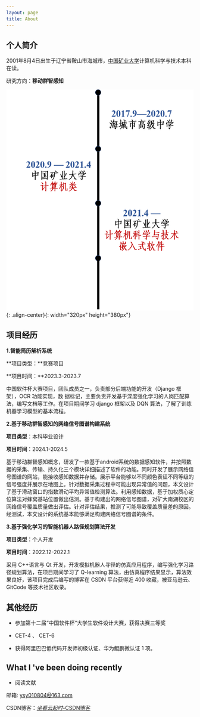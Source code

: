 ```yaml
---
layout: page
title: About
---
```


## 个人简介

2001年8月4日出生于辽宁省鞍山市海城市，[中国矿业大学](https://www.cumt.edu.cn/)计算机科学与技术本科在读。

研究方向：**移动群智感知**

![](/timeline.jpg){: .align-center}{: width="320px" height="380px"}



## 项目经历

**1.智能简历解析系统** 

**项目类型：**竞赛项目

**项目时间：**2023.3-2023.7

中国软件杯大赛项目，团队成员之一，负责部分后端功能的开发（Django 框架），OCR 功能实现，数 据标记，主要负责开发基于深度强化学习的人岗匹配算法，编写文档等工作。在项目期间学习 django 框架以及 DQN 算法，了解了训练机器学习模型的基本流程。 

**2.基于移动群智感知的网络信号图谱构建系统**

**项目类型**：本科毕业设计

**项目时间**：2024.1-2024.5 

基于移动群智感知概念，研发了一款基于android系统的数据感知软件，并按照数据的采集、传输、持久化三个模块详细描述了软件的功能。同时开发了展示网络信号图谱的网站，能接收感知数据并存储。展示平台能够以不同颜色表征不同等级的信号强度并展示在地图上。针对数据采集过程中可能出现异常值的问题，本文设计了基于滑动窗口的指数滑动平均异常值检测算法。利用感知数据，基于加权质心定位算法对蜂窝基站位置做出估测。基于构建出的网络信号图谱，对矿大南湖校区的网络信号覆盖质量做出评估。针对评估结果，推测了可能导致覆盖质量差的原因。经测试，本文设计的系统基本能够满足构建网络信号图谱的条件。 

**3.基于强化学习的智能机器人路径规划算法开发** 

**项目类型**：个人开发

**项目时间**：2022.12-2022.1 

采用 C++语言与 Qt 开发，开发模拟机器人寻径的仿真应用程序，编写强化学习路径规划算法，在项目期间学习了 Q-learning 算法，由仿真程序结果显示，算法效果良好，该项目完成后编写的博客在 CSDN 平台获得近 400 收藏，被亚马逊云、GitCode 等技术社区收录。



## 其他经历

- 参加第十二届“中国软件杯“大学生软件设计大赛，获得决赛三等奖 

- CET-4 、 CET-6 

- 获得阿里巴巴低代码开发师初级认证、华为鲲鹏微认证 1 项。

  


## What I 've been doing recently
- 阅读文献





邮箱:  ysy010804@163.com

CSDN博客：[_坐看云起时_-CSDN博客](https://blog.csdn.net/qq_53162179?spm=1010.2135.3001.5343)

